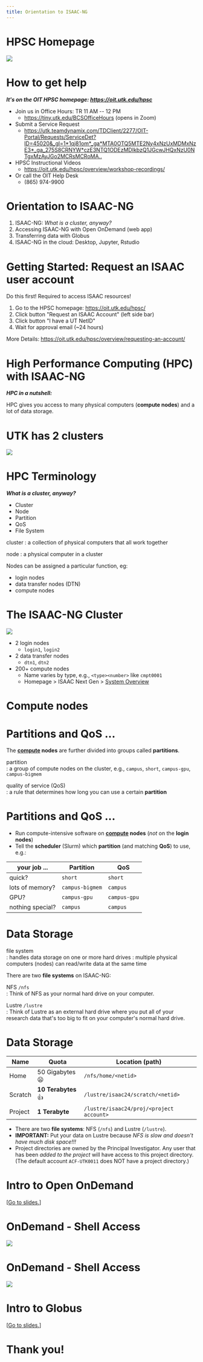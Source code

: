 ```yaml
---
title: Orientation to ISAAC-NG
---
```



# HPSC Homepage

<!--<img src="https://docs.google.com/drawings/d/e/2PACX-1vRR3ZAfT-OBAAbvKqJqeb7HHIh6_Z-eArWF_PMZEaJdiFy-eG3Gk2wyWuWkZRkCdRXG2AOyQB9LOcQX/pub?w=1920&h=1080" />-->

[ ![][img_bang_hompage] ][hpsc_homepage]

[hpsc_homepage]: https://oit.utk.edu/hpsc/
[img_bang_hompage]: https://docs.google.com/drawings/d/e/2PACX-1vRR3ZAfT-OBAAbvKqJqeb7HHIh6_Z-eArWF_PMZEaJdiFy-eG3Gk2wyWuWkZRkCdRXG2AOyQB9LOcQX/pub?w=1920&h=1080


# How to get help

***It's on the OIT HPSC homepage: <https://oit.utk.edu/hpsc>***

- Join us in Office Hours: TR 11 AM -- 12 PM
    - <https://tiny.utk.edu/BCSOfficeHours> (opens in Zoom)
- Submit a Service Request
    - <https://utk.teamdynamix.com/TDClient/2277/OIT-Portal/Requests/ServiceDet?ID=45020&_gl=1*1qj81om*_ga*MTA0OTQ5MTE2Ny4xNzUxMDMxNzE3*_ga_275S8CRNYW*czE3NTQ1ODEzMDIkbzQ1JGcwJHQxNzU0NTgxMzAyJGo2MCRsMCRoMA..>
- HPSC Instructional Videos
    - <https://oit.utk.edu/hpsc/overview/workshop-recordings/>
- Or call the OIT Help Desk
    - (865) 974-9900


# Orientation to ISAAC-NG

1. ISAAC-NG: *What is a cluster, anyway?*
2. Accessing ISAAC-NG with Open OnDemand (web app)
3. Transferring data with Globus
4. ISAAC-NG in the cloud: Desktop, Jupyter, Rstudio

# Getting Started: Request an ISAAC user account

Do this first! Required to access ISAAC resources!

1. Go to the HPSC homepage: <https://oit.utk.edu/hpsc/>
2. Click button "Request an ISAAC Account" (left side bar)
3. Click button "I have a UT NetID"
4. Wait for approval email (~24 hours)

More Details: <https://oit.utk.edu/hpsc/overview/requesting-an-account/>


# High Performance Computing (HPC) with ISAAC-NG

***HPC in a nutshell:***

HPC gives you access to many physical computers (**compute nodes**) and a lot of data storage.


# UTK has 2 clusters

![][img_figure_isaac_compute_resources]

[img_figure_isaac_compute_resources]: https://docs.google.com/drawings/d/e/2PACX-1vQBiMxhBdMieJiyBhqaHv8zAH1Y6rXN7aahVbu9JzjXsnqTHzaYtpWIaThPkckBJFgdFGR5fhGkUJm0/pub?w=1440&h=1080

# HPC Terminology

***What is a cluster, anyway?***


- Cluster
- Node
- Partition
- QoS
- File System

cluster
: a collection of physical computers that all work together

node
: a physical computer in a cluster

Nodes can be assigned a particular function, eg:

- login nodes
- data transfer nodes (DTN)
- compute nodes


# The ISAAC-NG Cluster

<!--![](assets/images/misc/34-isaac-ng-cluster/main.png)-->

![][img_isaacng_cluster]

[img_isaacng_cluster]: https://docs.google.com/drawings/d/e/2PACX-1vTAWXOCVwjlC6jtMIFi26SzfQIPxEAmDHc6mGSm6u3VdY8kLT6eHXkaLSlWFS9AzKdw6TtaXlQ9JHQe/pub?w=1440&h=1080

- 2 login nodes
    - `login1`, `login2`
- 2 data transfer nodes
    - `dtn1`, `dtn2`
- 200+ compute nodes
    - Name varies by type, e.g., `<type><number>` like `cmpt0001`
    - Homepage > ISAAC Next Gen > [System Overview]

[system overview]: <https://oit.utk.edu/hpsc/isaac-open-enclave-new-kpb/system-overview-cluster-at-kpb/>


# Compute nodes

# Partitions and QoS ...

The **<u>compute</u> nodes** are further divided into groups called **partitions**.

partition  
: a group of compute nodes on the cluster, e.g., `campus`, `short`, `campus-gpu`, `campus-bigmem`

quality of service (QoS)  
: a rule that determines how long you can use a certain **partition**

# Partitions and QoS ...

- Run compute-intensive software on **<u>compute</u> nodes** (*not* on the **login nodes**)
- Tell the **scheduler** (Slurm) which **partition** (and matching **QoS**) to use, e.g.:

| your job ...       | Partition       | QoS          |
|------------------|-----------------|--------------|
| quick?           | `short`         | `short`      |
| lots of memory?  | `campus-bigmem` | `campus`     |
| GPU?             | `campus-gpu`    | `campus-gpu` |
| nothing special? | `campus`        | `campus`     |

# Data Storage

file system  
: handles data storage on one or more hard drives
: multiple physical computers (nodes) can read/write data at the same time

There are two **file systems** on ISAAC-NG:

NFS `/nfs`  
: Think of NFS as your normal hard drive on your computer.

Lustre `/lustre`  
: Think of Lustre as an external hard drive where you put all of your research data that's too big to fit on your computer's normal hard drive.

# Data Storage

| Name    | Quota                       | Location (path)                              |
|---------|-----------------------------|----------------------------------            |
| Home    | 50 Gigabytes :frowning:     | `/nfs/home/<netid>`                         |
| Scratch | **10 Terabytes** :thumbsup: | `/lustre/isaac24/scratch/<netid>`            |
| Project | **1 Terabyte**              | `/lustre/isaac24/proj/<project account>`     |

- There are two **file systems**: NFS (`/nfs`) and Lustre (`/lustre`).
- **IMPORTANT:** Put your data on Lustre because *NFS is slow and doesn't have
  much disk space!!!*
- Project directories are owned by the Principal Investigator. Any user that
  has been *added to the project* will have access to this project directory.
  (The default account `ACF-UTK0011` does NOT have a project directory.)

# Intro to Open OnDemand

\[<a href="open-ondemand.html" target=_blank>Go to slides.</a>\]

# OnDemand - Shell Access

![](assets/images/open-ondemand-clusters-menu.png)

# OnDemand - Shell Access

![](assets/images/screenshots/open-ondemand-clusters-shell-access-terminal/main.png)


# Intro to Globus

\[<a href="globus.html" target=_blank>Go to slides.</a>\]

# Thank you!



<!-- LINKS -->

[img_test]: https://docs.google.com/drawings/d/e/2PACX-1vR2-LDotag4dteY8d1w0aZqchJacez2jK-oT2obe6xUmIBUfo9svB6rdb9LlbRRe68wvKyeclo5u7s6/pub?w=1440&h=1080

<!-- END -->
